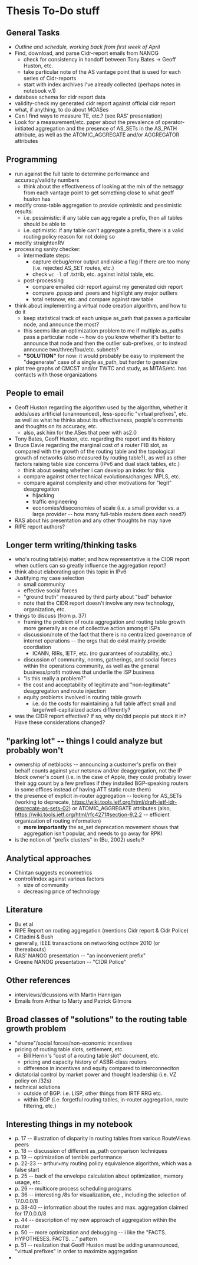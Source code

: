 # Thesis To-Do stuff

## General Tasks
- _Outline and schedule, working back from first week of April_
- Find, download, and parse Cidr-report emails from NANOG
    - check for consistency in handoff between Tony Bates -> Geoff Huston, etc.
    - take particular note of the AS vantage point that is used for each series
      of Cidr-reports
    - start with index archives I've already collected (perhaps notes in notebook v.1)
- database schema for cidr report data
- validity-check my generated cidr report against official cidr report
- what, if anything, to do about MOASes
- Can I find ways to measure TE, etc.? (see RAS' presentation)
- Look for a measurement/etc. paper about the prevalence of operator-initiated aggregation and the presence of AS\_SETs in the AS\_PATH attribute, as well as the ATOMIC_AGGREGATE and/or AGGREGATOR attributes

## Programming
- run against the full table to determine performance and accuracy/validity numbers
    - think about the effectiveness of looking at the min of the netsaggr from each vantage point to get something close to what geoff huston has
- modify cross-table aggregation to provide optimistic and pessimistic results:
    - i.e. pessimistic: if any table can aggregate a prefix, then all tables should be able to
    - i.e. optimistic: if any table can't aggregate a prefix, there is a valid routing policy reason for not doing so
- modify straightenRV
- processing sanity checker:
    - intermediate steps:
        - capture debug/error output and raise a flag if there are too many (i.e. rejected AS_SET routes, etc.)
        - check `wc -l` of .txtrib, etc. against initial table, etc.
    - post-processing
        - compare emailed cidr report against my generated cidr report
        - compare .ppapp and .peers and highlight any major outliers
        - total netsnow, etc. and compare against raw table
- think about implementing a virtual node creation algorithm, and how to do it
    - keep statistical track of each unique as_path that passes a particular node, and announce the most?
    - this seems like an optimization problem to me if multiple as_paths pass a particular node -- how do you know whether it's better to announce that node and then the outlier sub-prefixes, or to instead announce two/three/four/etc. subnets?
    - **"SOLUTION"** for now: it would probably be easy to implement the "degenerate" case of a single as_path, but harder to generalize
- plot tree graphs of CMCST and/or TWTC and study, as MITAS/etc. has contacts with those organizations

## People to email
- Geoff Huston regarding the algorithm used by the algorithm, whether it adds/uses artificial (unannounced), less-specific "virtual prefixes", etc. as well as what he thinks about its effectiveness, people's comments and thoughts on its accuracy, etc.
    - also, ask him for the ASes that peer with as2.0
- Tony Bates, Geoff Huston, etc. regarding the report and its history
- Bruce Davie regarding the marginal cost of a router FIB slot, as compared with the growth of the routing table and the topological growth of networks (also measured by routing table?), as well as other factors raising table size concerns (IPv6 and dual stack tables, etc.)
    - think about seeing whether i can develop an index for this
    - compare against other technical evolutions/changes: MPLS, etc.
    - compare against complexity and other motivations for "legit" deaggregation
        - hijacking
        - traffic engineering
        - economies/diseconomies of scale (i.e. a small provider vs. a large provider -- how many full-table routers does each need?)
- RAS about his presentation and any other thoughts he may have
- RIPE report authors?

## Longer term writing/thinking tasks
- who's routing table(s) matter, and how representative is the CIDR report when outliers can so greatly influence the aggregation report?
- think about elaborating upon this topic in IPv6
- Justifying my case selection
    - small community
    - effective social forces
    - "ground truth" measured by third party about "bad" behavior
    - note that the CIDR report doesn't involve any new technology, organization, etc.
- things to discuss (from p. 37)
    - framing the problem of route aggregation and routing table growth more generally as one of collective action amongst ISPs
    - discussion/note of the fact that there is no centralized governance of internet operations -- the orgs that do exist mainly provide coordiation
        - ICANN, RIRs, IETF, etc. (no guarantees of routability, etc.)
    - discussion of community, norms, gatherings, and social forces within the operations community, as well as the general business/profit motives that underlie the ISP business
    - "is this really a problem?"
    - the cost and acceptability of legitimate and "non-legitimate" deaggregation and route injection
    - equity problems involved in routing table growth
        - i.e. do the costs for maintaining a full table affect small and large/well-capitalized actors differently?
- was the CIDR report effective? If so, why do/did people put stock it in? Have these considerations changed?

## "parking lot" -- things I could analyze but probably won't
- ownership of netblocks -- announcing a customer's prefix on their behalf counts against your netsnow and/or deaggregation, not the IP block owner's count (i.e. in the case of Apple, they could probably lower their agg count by a few prefixes if they installed BGP-speaking routers in some offices instead of having ATT static route them)
- the presence of explicit in-router aggregation -- looking for AS_SETs (working to deprecate, https://wiki.tools.ietf.org/html/draft-ietf-idr-deprecate-as-sets-02) or ATOMIC\_AGGREGATE attributes (also, https://wiki.tools.ietf.org/html/rfc4271#section-9.2.2 -- efficient organization of routing information)
    - **more importantly** the as_set deprecation movement shows that aggregation isn't popular, and needs to go away for RPKI
- is the notion of "prefix clusters" in (Bu, 2002) useful?

## Analytical approaches
- Chintan suggests econometrics
- control/index against various factors
    - size of community
    - decreasing price of technology

## Literature
- Bu et al
- RIPE Report on routing aggregation (mentions Cidr report & Cidr Police)
- Cittadini & Bush
- generally, IEEE transactions on networking oct/nov 2010 (or thereabouts)
- RAS' NANOG presentation -- "an inconvenient prefix"
- Greene NANOG presentation -- "CIDR Police"

## Other references
- interviews/dicussions with Martin Hannigan
- Emails from Arthur to Marty and Patrick Gilmore

## Broad classes of "solutions" to the routing table growth problem
- "shame"/social forces/non-economic incentives
- pricing of routing table slots, settlement, etc.
    - Bill Herrin's "cost of a routing table slot" document, etc.
    - pricing and capacity history of ASBR-class routers
    - difference in incentives and equity compared to interconneciton
- dictatorial control by market power and thought leadership (i.e. VZ policy on /32s)
- technical solutions
    - outside of BGP: i.e. LISP, other things from IRTF RRG etc.
    - within BGP (i.e. forgetful routing tables, in-router aggregation, route filtering, etc.)

## Interesting things in my notebook
- p. 17 -- illustration of disparity in routing tables from various RouteViews peers
- p. 18 -- discussion of different as_path comparison techniques
- p. 19 -- optimization of terrible performance
- p. 22-23 -- arthur+my routing policy equivalence algorithm, which was a false start
- p. 25 -- back of the envelope calculation about optimization, memory usage, etc.
- p. 26 -- multicore process scheduling programs
- p. 36 -- interesting /8s for visualization, etc., including the selection of 17.0.0.0/8
- p. 38-40 -- information about the routes and max. aggregation claimed for 17.0.0.0/8
- p. 44 -- description of my new approach of aggregation within the router
- p. 50 -- more optimization and debugging -- i like the "FACTS. HYPOTHESES. FACTS. ..."  pattern
- p. 51 -- realization that Geoff Huston must be adding unannounced, "virtual prefixes" in order to maximize aggregation
-